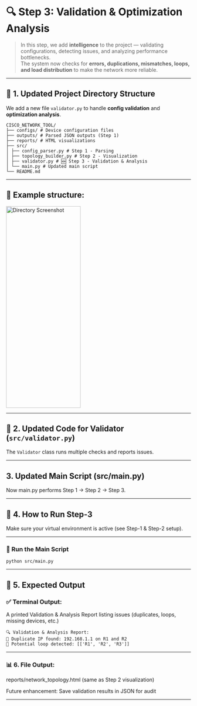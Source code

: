# 🔍 Step 3: Validation & Optimization Analysis

> In this step, we add **intelligence** to the project — validating configurations, detecting issues, and analyzing performance bottlenecks.  
> The system now checks for **errors, duplications, mismatches, loops, and load distribution** to make the network more reliable.

---

## 📁 1. Updated Project Directory Structure
We add a new file `validator.py` to handle **config validation** and **optimization analysis**.  

```
CISCO_NETWORK_TOOL/
├── configs/ # Device configuration files
├── outputs/ # Parsed JSON outputs (Step 1)
├── reports/ # HTML visualizations
├── src/
│ ├── config_parser.py # Step 1 - Parsing
│ ├── topology_builder.py # Step 2 - Visualization
│ ├── validator.py # 🆕 Step 3 - Validation & Analysis
│ └── main.py # Updated main script
└── README.md
```

---

## 📸 Example structure:  
<img width="203" height="548" alt="Directory Screenshot" src="https://github.com/user-attachments/assets/422ab7d9-5eeb-42fe-9ea9-05f83e786451" />

---

## 🧾 2. Updated Code for Validator (`src/validator.py`)
The `Validator` class runs multiple checks and reports issues.  

---

## 3. Updated Main Script (src/main.py)

Now main.py performs Step 1 → Step 2 → Step 3.

---

## 🚀 4. How to Run Step-3
Make sure your virtual environment is active (see Step-1 & Step-2 setup).

---

### 🔹 Run the Main Script
```
python src/main.py
```

---

## 🎯 5. Expected Output

### ✅ Terminal Output:

A printed Validation & Analysis Report listing issues (duplicates, loops, missing devices, etc.)

```
🔍 Validation & Analysis Report:
🚨 Duplicate IP found: 192.168.1.1 on R1 and R2
🔁 Potential loop detected: [['R1', 'R2', 'R3']]
```

---

### 📊 6. File Output:
reports/network_topology.html (same as Step 2 visualization)

Future enhancement: Save validation results in JSON for audit

---


